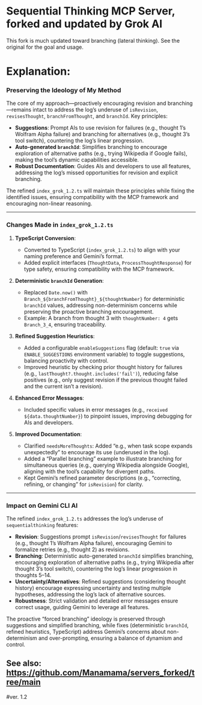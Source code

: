 # Sequential Thinking MCP Server, forked and updated by Grok AI

This fork is much updated toward branching (lateral thinking). See the original for the goal and usage. 

# Explanation: 


### Preserving the Ideology of My Method

The core of my approach—proactively encouraging revision and branching—remains intact to address the log’s underuse of `isRevision`, `revisesThought`, `branchFromThought`, and `branchId`. Key principles:
- **Suggestions**: Prompt AIs to use revision for failures (e.g., thought 1’s Wolfram Alpha failure) and branching for alternatives (e.g., thought 3’s tool switch), countering the log’s linear progression.
- **Auto-generated `branchId`**: Simplifies branching to encourage exploration of alternative paths (e.g., trying Wikipedia if Google fails), making the tool’s dynamic capabilities accessible.
- **Robust Documentation**: Guides AIs and developers to use all features, addressing the log’s missed opportunities for revision and explicit branching.

The refined `index_grok_1.2.ts` will maintain these principles while fixing the identified issues, ensuring compatibility with the MCP framework and encouraging non-linear reasoning.

---


### Changes Made in `index_grok_1.2.ts`

1. **TypeScript Conversion**:
   - Converted to TypeScript (`index_grok_1.2.ts`) to align with your naming preference and Gemini’s format.
   - Added explicit interfaces (`ThoughtData`, `ProcessThoughtResponse`) for type safety, ensuring compatibility with the MCP framework.

2. **Deterministic `branchId` Generation**:
   - Replaced `Date.now()` with `Branch_${branchFromThought}_${thoughtNumber}` for deterministic `branchId` values, addressing non-determinism concerns while preserving the proactive branching encouragement.
   - Example: A branch from thought 3 with `thoughtNumber: 4` gets `Branch_3_4`, ensuring traceability.

3. **Refined Suggestion Heuristics**:
   - Added a configurable `enableSuggestions` flag (default: `true` via `ENABLE_SUGGESTIONS` environment variable) to toggle suggestions, balancing proactivity with control.
   - Improved heuristic by checking prior thought history for failures (e.g., `lastThought?.thought.includes('fail')`), reducing false positives (e.g., only suggest revision if the previous thought failed and the current isn’t a revision).

4. **Enhanced Error Messages**:
   - Included specific values in error messages (e.g., `received ${data.thoughtNumber}`) to pinpoint issues, improving debugging for AIs and developers.

5. **Improved Documentation**:
   - Clarified `needsMoreThoughts`: Added “e.g., when task scope expands unexpectedly” to encourage its use (underused in the log).
   - Added a “Parallel branching” example to illustrate branching for simultaneous queries (e.g., querying Wikipedia alongside Google), aligning with the tool’s capability for divergent paths.
   - Kept Gemini’s refined parameter descriptions (e.g., “correcting, refining, or changing” for `isRevision`) for clarity.

---

### Impact on Gemini CLI AI

The refined `index_grok_1.2.ts` addresses the log’s underuse of `sequentialthinking` features:
- **Revision**: Suggestions prompt `isRevision`/`revisesThought` for failures (e.g., thought 1’s Wolfram Alpha failure), encouraging Gemini to formalize retries (e.g., thought 2) as revisions.
- **Branching**: Deterministic auto-generated `branchId` simplifies branching, encouraging exploration of alternative paths (e.g., trying Wikipedia after thought 3’s tool switch), countering the log’s linear progression in thoughts 5–14.
- **Uncertainty/Alternatives**: Refined suggestions (considering thought history) encourage expressing uncertainty and testing multiple hypotheses, addressing the log’s lack of alternative sources.
- **Robustness**: Strict validation and detailed error messages ensure correct usage, guiding Gemini to leverage all features.

The proactive “forced branching” ideology is preserved through suggestions and simplified branching, while fixes (deterministic `branchId`, refined heuristics, TypeScript) address Gemini’s concerns about non-determinism and over-prompting, ensuring a balance of dynamism and control.

See also: https://github.com/Manamama/servers_forked/tree/main
---

#ver. 1.2
